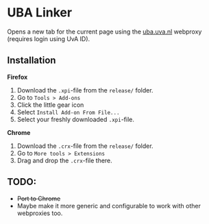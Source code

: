 # UBA Linker

Opens a new tab for the current page using the [uba.uva.nl](http://uba.uva.nl) webproxy (requires login using UvA ID).

## Installation

**Firefox**
1. Download the `.xpi`-file from the `release/` folder.
2. Go to `Tools > Add-ons`
3. Click the little gear icon
4. Select `Install Add-on From File...`
5. Select your freshly downloaded `.xpi`-file.

**Chrome**
1. Download the `.crx`-file from the `release/` folder.
2. Go to `More tools > Extensions`
3. Drag and drop the `.crx`-file there.

## TODO:
* ~~Port to Chrome~~
* Maybe make it more generic and configurable to work with other webproxies too.
